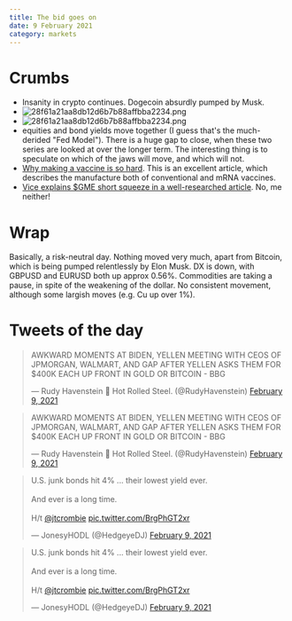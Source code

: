```yaml
---
title: The bid goes on
date: 9 February 2021
category: markets
---
```


# Crumbs

- Insanity in crypto continues. Dogecoin absurdly pumped by Musk.
- ![28f61a21aa8db12d6b7b88affbba2234.png]({attach}28f61a21aa8db12d6b7b88affbba2234.png)
- ![28f61a21aa8db12d6b7b88affbba2234.png]({attach}28f61a21aa8db12d6b7b88affbba2234.png)
- equities and bond yields move together (I guess that's the much-derided "Fed Model"). There is a huge gap to close, when these two series are looked at over the longer term. The interesting thing is to speculate on which of the jaws will move, and which will not.
- [Why making a vaccine is so hard](https://www.economist.com/science-and-technology/2021/02/06/how-vaccines-are-made-and-why-it-is-hard). This is an excellent article, which describes the manufacture both of conventional and mRNA vaccines.
- [Vice explains $GME short squeeze in a well-researched article](https://www.vice.com/en/article/pkdvgy/send-this-to-anyone-who-wants-to-know-wtf-is-up-with-gamestop-stock). No, me neither!

# Wrap

Basically, a risk-neutral day. 
Nothing moved very much, apart from Bitcoin, which is being pumped relentlessly by Elon Musk. 
DX is down, with GBPUSD and EURUSD both up approx 0.56%.
Commodities are taking a pause, in spite of the weakening of the dollar. No consistent movement, although some largish moves (e.g. Cu up over 1%).

# Tweets of the day

<blockquote class="twitter-tweet"><p lang="en" dir="ltr">AWKWARD MOMENTS AT BIDEN, YELLEN MEETING WITH CEOS OF JPMORGAN, WALMART, AND GAP AFTER YELLEN ASKS THEM FOR $400K EACH UP FRONT IN GOLD OR BITCOIN - BBG</p>&mdash; Rudy Havenstein 🌊 Hot Rolled Steel. (@RudyHavenstein) <a href="https://twitter.com/RudyHavenstein/status/1359233471420456967?ref_src=twsrc%5Etfw">February 9, 2021</a></blockquote> <script async src="https://platform.twitter.com/widgets.js" charset="utf-8"></script> <blockquote class="twitter-tweet"><p lang="en" dir="ltr">AWKWARD MOMENTS AT BIDEN, YELLEN MEETING WITH CEOS OF JPMORGAN, WALMART, AND GAP AFTER YELLEN ASKS THEM FOR $400K EACH UP FRONT IN GOLD OR BITCOIN - BBG</p>&mdash; Rudy Havenstein 🌊 Hot Rolled Steel. (@RudyHavenstein) <a href="https://twitter.com/RudyHavenstein/status/1359233471420456967?ref_src=twsrc%5Etfw">February 9, 2021</a></blockquote> <script async src="https://platform.twitter.com/widgets.js" charset="utf-8"></script> 

<blockquote class="twitter-tweet"><p lang="en" dir="ltr">U.S. junk bonds hit 4% ... their lowest yield ever.<br><br>And ever is a long time. <br><br>H/t <a href="https://twitter.com/jtcrombie?ref_src=twsrc%5Etfw">@jtcrombie</a> <a href="https://t.co/BrgPhGT2xr">pic.twitter.com/BrgPhGT2xr</a></p>&mdash; JonesyHODL (@HedgeyeDJ) <a href="https://twitter.com/HedgeyeDJ/status/1358948639414964225?ref_src=twsrc%5Etfw">February 9, 2021</a></blockquote> <script async src="https://platform.twitter.com/widgets.js" charset="utf-8"></script> 

<blockquote class="twitter-tweet"><p lang="en" dir="ltr">U.S. junk bonds hit 4% ... their lowest yield ever.<br><br>And ever is a long time. <br><br>H/t <a href="https://twitter.com/jtcrombie?ref_src=twsrc%5Etfw">@jtcrombie</a> <a href="https://t.co/BrgPhGT2xr">pic.twitter.com/BrgPhGT2xr</a></p>&mdash; JonesyHODL (@HedgeyeDJ) <a href="https://twitter.com/HedgeyeDJ/status/1358948639414964225?ref_src=twsrc%5Etfw">February 9, 2021</a></blockquote> <script async src="https://platform.twitter.com/widgets.js" charset="utf-8"></script> 
